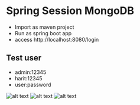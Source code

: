 # Spring Session MongoDB
- Import as maven project
- Run as spring boot app
- access http://localhost:8080/login


## Test user
- admin:12345
- harit:12345
- user:password

![alt text](https://res.cloudinary.com/haritkumar/image/upload/v1535812390/github/s1.png)
![alt text](https://res.cloudinary.com/haritkumar/image/upload/v1535812390/github/s3.png)
![alt text](https://res.cloudinary.com/haritkumar/image/upload/v1535812390/github/s2.png)